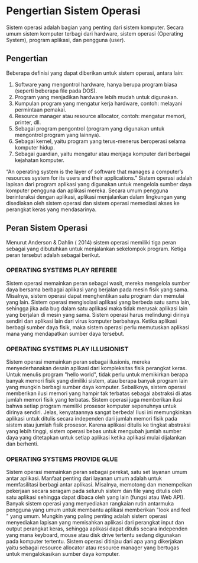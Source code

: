 # Pengertian Sistem Operasi

Sistem operasi adalah bagian yang penting dari sistem komputer. Secara umum sistem komputer terbagi dari hardware, sistem operasi (Operating System), program aplikasi, dan pengguna (user).

## Pengertian

Beberapa definisi yang dapat diberikan untuk sistem operasi, antara lain:

1. Software yang mengontrol hardware, hanya berupa program biasa (seperti beberapa file pada DOS).
2. Program yang menjadikan hardware lebih mudah untuk digunakan.
3. Kumpulan program yang mengatur kerja hardware, contoh: melayani permintaan pemakai.
4. Resource manager atau resource allocator, contoh: mengatur memori, printer, dll.
5. Sebagai program pengontrol (program yang digunakan untuk mengontrol program yang lainnya).
6. Sebagai kernel, yaitu program yang terus-menerus beroperasi selama komputer hidup.
7. Sebagai guardian, yaitu mengatur atau menjaga komputer dari berbagai kejahatan komputer.

“An operating system is the layer of software that manages a computer’s resources system for its users and their applications.”
Sistem operasi adalah lapisan dari program aplikasi yang digunakan untuk mengelola sumber daya komputer pengguna dan aplikasi mereka. Secara umum pengguna berinteraksi dengan aplikasi, aplikasi menjalankan dalam lingkungan yang disediakan oleh sistem operasi dan sistem operasi memediasi akses ke perangkat keras yang mendasarinya.

## Peran Sistem Operasi

Menurut Anderson & Dahlin ( 2014) sistem operasi memiliki tiga peran sebagai yang dibutuhkan untuk menjalankan sekelompok program. Ketiga peran tersebut adalah sebagai berikut.

### OPERATING SYSTEMS PLAY REFEREE  

Sistem operasi memainkan peran sebagai wasit, mereka mengelola sumber daya bersama berbagai aplikasi yang berjalan pada mesin fisik yang sama. Misalnya, sistem operasi dapat menghentikan satu program dan memulai yang lain. Sistem operasi mengisolasi aplikasi yang berbeda satu sama lain, sehingga jika ada bug dalam satu aplikasi maka tidak merusak aplikasi lain yang berjalan di mesin yang sama. Sistem operasi harus melindungi dirinya sendiri dan aplikasi lain dari virus komputer berbahaya. Ketika aplikasi berbagi sumber daya fisik, maka sistem operasi perlu memutuskan aplikasi mana yang mendapatkan sumber daya tersebut.

### OPERATING SYSTEMS PLAY ILLUSIONIST  
  
Sistem operasi memainkan peran sebagai ilusionis, mereka menyederhanakan desain aplikasi dari kompleksitas fisik perangkat keras. Untuk menulis program "hello world", tidak perlu untuk memikirkan berapa banyak memori fisik yang dimiliki sistem, atau berapa banyak program lain yang mungkin berbagi sumber daya komputer. Sebaliknya, sistem operasi memberikan ilusi memori yang hampir tak terbatas sebagai abstraksi di atas jumlah memori fisik yang terbatas. Sistem operasi juga memberikan ilusi bahwa setiap program memiliki prosesor komputer sepenuhnya untuk dirinya sendiri. Jelas, kenyataannya sangat berbeda! Ilusi ini memungkinkan aplikasi untuk ditulis secara independen dari jumlah memori fisik pada sistem atau jumlah fisik prosesor. Karena aplikasi ditulis ke tingkat abstraksi yang lebih tinggi, sistem operasi bebas untuk mengubah jumlah sumber daya yang ditetapkan untuk setiap aplikasi ketika aplikasi mulai dijalankan dan berhenti.

### OPERATING SYSTEMS PROVIDE GLUE  
  
Sistem operasi memainkan peran sebagai perekat, satu set layanan umum antar aplikasi. Manfaat penting dari layanan umum adalah untuk memfasilitasi berbagi antar aplikasi. Misalnya, memotong dan menempelkan pekerjaan secara seragam pada seluruh sistem dan file yang ditulis oleh satu aplikasi sehingga dapat dibaca oleh yang lain (fungsi atau Web API). Banyak sistem operasi yang menyediakan rangkaian rutin antarmuka pengguna yang umum untuk membantu aplikasi memberikan "look and feel " yang umum. Mungkin yang paling penting adalah sistem operasi menyediakan lapisan yang memisahkan aplikasi dari perangkat input dan output perangkat keras, sehingga aplikasi dapat ditulis secara independen yang mana keyboard, mouse atau disk drive tertentu sedang digunakan pada komputer tertentu. Sistem operasi ditinjau dari apa yang dikerjakan yaitu sebagai resource allocator atau resource manager yang bertugas untuk mengalokasikan sumber daya komputer.
